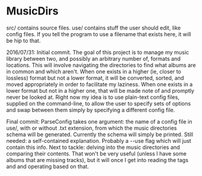 # MusicDirs

src/ contains source files.
use/ contains stuff the user should edit, like config files. If you tell the
     program to use a filename that exists here, it will be hip to that.

2016/07/31: 
  Initial commit. The goal of this project is to manage my music library between
  two, and possibly an arbitrary number of, formats and locations. This will 
  involve navigating the directories to find what albums are in common and which
  aren't. When one exists in a higher (ie, closer to lossless) format but not a
  lower format, it will be converted, sorted, and moved appropriately in order
  to facilitate my laziness. When one exists in a lower format but not in a
  higher one, that will be made note of and promptly never be looked at. Right
  now my idea is to use plain-text config files, supplied on the command-line,
  to allow the user to specify sets of options and swap between them simply by
  specifying a different config file.
  
  Final commit: ParseConfig takes one argument: the name of a config file in 
  use/, with or without .txt extension, from which the music directories schema
  will be generated. Currently the schema will simply be printed. Still needed:
  a self-contained explanation. Probably a --use flag which will just contain 
  this info. Next to tackle: delving into the music directories and comparing 
  their contents. That won't be very useful (unless I have some albums that are
  missing tracks), but it will once I get into reading the tags and and 
  operating based on that.